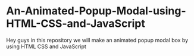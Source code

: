 # An-Animated-Popup-Modal-using-HTML-CSS-and-JavaScript
Hey guys in this repository we will make an animated popup modal box by using HTML CSS and JavaScript
